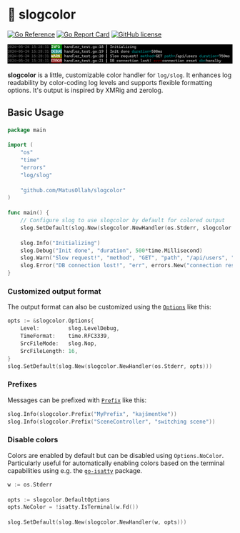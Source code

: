 # 🌈 slogcolor

[![Go Reference](https://pkg.go.dev/badge/github.com/MatusOllah/slogcolor.svg)](https://pkg.go.dev/github.com/MatusOllah/slogcolor) [![Go Report Card](https://goreportcard.com/badge/github.com/MatusOllah/slogcolor)](https://goreportcard.com/report/github.com/MatusOllah/slogcolor) [![GitHub license](https://img.shields.io/github/license/MatusOllah/slogcolor)](https://github.com/MatusOllah/slogcolor/blob/main/LICENSE)

![screenshot](https://github.com/MatusOllah/slogcolor/blob/main/screenshot.png)

**slogcolor** is a little, customizable color handler for `log/slog`. It enhances log readability by color-coding log levels and supports flexible formatting options.
It's output is inspired by XMRig and zerolog.

## Basic Usage

```go
package main

import (
    "os"
    "time"
    "errors"
    "log/slog"

    "github.com/MatusOllah/slogcolor"
)

func main() {
    // Configure slog to use slogcolor by default for colored output
    slog.SetDefault(slog.New(slogcolor.NewHandler(os.Stderr, slogcolor.DefaultOptions)))

    slog.Info("Initializing")
    slog.Debug("Init done", "duration", 500*time.Millisecond)
    slog.Warn("Slow request!", "method", "GET", "path", "/api/users", "duration", 750*time.Millisecond)
    slog.Error("DB connection lost!", "err", errors.New("connection reset"), "db", "horalky")
}
```

### Customized output format

The output format can also be customized using the [`Options`](https://pkg.go.dev/github.com/MatusOllah/slogcolor#Options) like this:

```go
opts := &slogcolor.Options{
    Level:         slog.LevelDebug,
    TimeFormat:    time.RFC3339,
    SrcFileMode:   slog.Nop,
    SrcFileLength: 16,
}
slog.SetDefault(slog.New(slogcolor.NewHandler(os.Stderr, opts)))
```

### Prefixes

Messages can be prefixed with [`Prefix`](https://pkg.go.dev/github.com/MatusOllah/slogcolor#Prefix) like this:

```go
slog.Info(slogcolor.Prefix("MyPrefix", "kajšmentke"))
slog.Info(slogcolor.Prefix("SceneController", "switching scene"))
```

### Disable colors

Colors are enabled by default but can be disabled using `Options.NoColor`. Particularly useful for automatically enabling colors based on the terminal capabilities using e.g. the [`go-isatty`](https://github.com/mattn/go-isatty) package.

```go
w := os.Stderr

opts := slogcolor.DefaultOptions
opts.NoColor = !isatty.IsTerminal(w.Fd())

slog.SetDefault(slog.New(slogcolor.NewHandler(w, opts)))
```
